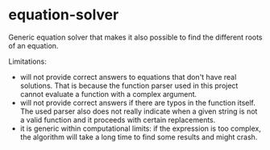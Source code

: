 # equation-solver
Generic equation solver that makes it also possible to find the different roots of an equation.

Limitations:

* will not provide correct answers to equations that don't have real solutions. That is because the function parser used in this project cannot evaluate a function with a complex argument.
* will not provide correct answers if there are typos in the function itself. The used parser also does not really indicate when a given string is not a valid function and it proceeds with certain replacements.
* it is generic within computational limits: if the expression is too complex, the algorithm will take a long time to find some results and might crash.
